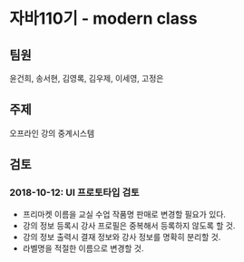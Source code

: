 # 자바110기 - modern class

## 팀원
윤건희, 송서현, 김영록, 김우제, 이세영, 고정은

## 주제
오프라인 강의 중계시스템

## 검토

### 2018-10-12: UI 프로토타입 검토

- 프리마켓 이름을 교실 수업 작품명 판매로 변경할 필요가 있다.
- 강의 정보 등록시 강사 프로필은 중복해서 등록하지 않도록 할 것.
- 강의 정보 출력시 결재 정보와 강사 정보를 명확히 분리할 것.
- 라벨명을 적절한 이름으로 변경할 것.
